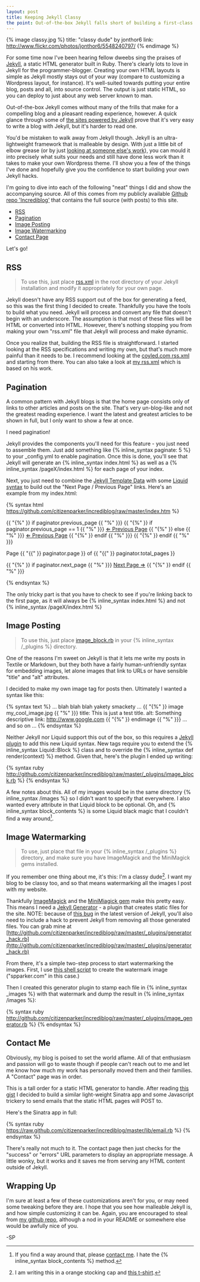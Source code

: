 ```yaml
---
layout: post
title: Keeping Jekyll Classy
the point: Out-of-the-box Jekyll falls short of building a first-class blog engine. With a little work you can bend it to your will.
---
```


{% image classy.jpg %}
  title: "classy dude" by jonthor6
  link: http://www.flickr.com/photos/jonthor6/5548240797/
{% endimage %}

For some time now I've been hearing fellow dweebs sing the praises of [Jekyll](http://github.com/mojombo/jekyll), a static HTML generator built in Ruby. There's clearly lots to love in Jekyll for the programmer-blogger. Creating your own HTML layouts is simple as Jekyll mostly stays out of your way (compare to customizing a Wordpress layout, for instance). It's well-suited towards putting your entire blog, posts and all, into source control. The output is just static HTML, so you can deploy to just about any web server known to man.

Out-of-the-box Jekyll comes without many of the frills that make for a compelling blog and a pleasant reading experience, however. A quick glance through some of [the sites powered by Jekyll](http://github.com/mojombo/jekyll/wiki/Sites) prove that it's very easy to write a blog with Jekyll, but it's harder to read one.

You'd be mistaken to walk away from Jekyll though. Jekyll is an ultra-lightweight framework that is malleable by design. With just a little bit of elbow grease (or by just [looking at someone else's work](http://github.com/citizenparker/incrediblog)), you can mould it into precisely what suits your needs and still have done less work than it takes to make your own Wordpress theme. I'll show you a few of the things I've done and hopefully give you the confidence to start building your own Jekyll hacks.

I'm going to dive into each of the following "neat" things I did and show the accompanying source. All of this comes from my publicly available [Github repo 'Incrediblog'](http://github.com/citizenparker/incrediblog) that contains the full source (with posts) to this site.

* [RSS](#rss)
* [Pagination](#pagination)
* [Image Posting](#posting)
* [Image Watermarking](#watermarking)
* [Contact Page](#contact)

Let's go!

<a id='rss'></a>

## RSS

> To use this, just place [rss.xml](http://github.com/citizenparker/incrediblog/raw/master/rss.xml) in the root directory of your Jekyll installation and modify it appropriately for your own page.

Jekyll doesn't have any RSS support out of the box for generating a feed, so this was the first thing I decided to create. Thankfully you have the tools to build what you need. Jekyll will process and convert any file that doesn't begin with an underscore. The assumption is that most of these files will be HTML or converted into HTML. However, there's nothing stopping you from making your own "rss.xml" file that Jekyll will process and make dynamic.

Once you realize that, building the RSS file is straightforward. I started looking at the RSS specifications and writing my own, but that's much more painful than it needs to be. I recommend looking at the [coyled.com rss.xml](http://github.com/coyled/coyled.com/blob/master/rss.xml) and starting from there. You can also take a look at [my rss.xml](http://github.com/citizenparker/incrediblog/master/rss.xml) which is based on his work.

<a id='pagination'></a>

## Pagination

A common pattern with Jekyll blogs is that the home page consists only of links to other articles and posts on the site. That's very un-blog-like and not the greatest reading experience. I want the latest and greatest articles to be shown in full, but I only want to show a few at once.

I need pagination!

Jekyll provides the components you'll need for this feature - you just need to assemble them. Just add something like {% inline_syntax paginate: 5 %} to your _config.yml to enable pagination. Once this is done, you'll see that Jekyll will generate an {% inline_syntax index.html %} as well as a {% inline_syntax /pageX/index.html %} for each page of your index.

Next, you just need to combine the [Jekyll Template Data](https://github.com/mojombo/jekyll/wiki/Template-Data) with some [Liquid syntax](http://info.getcashboard.com/topics/liquid_basics) to build out the "Next Page / Previous Page" links. Here's an example from my index.html:

{% syntax html https://github.com/citizenparker/incrediblog/raw/master/index.htm %}
<section id="paging">
  {{ "{%" }} if paginator.previous_page {{ "%" }}}
    {{ "{%" }} if paginator.previous_page == 1 {{ "%" }}}
      <a href="/">&lArr; Previous Page</a>
    {{ "{%" }} else {{ "%" }}}
      <a href="/page{{ paginator.previous_page }}">&lArr; Previous Page</a>
    {{ "{%" }} endif {{ "%" }}}
  {{ "{%" }} endif {{ "%" }}}

  Page {{ "{{" }} paginator.page }} of {{ "{{" }} paginator.total_pages }}

  {{ "{%" }} if paginator.next_page {{ "%" }}}
    <a href="/page{{ paginator.next_page }}">Next Page &rArr;</a>
  {{ "{%" }} endif {{ "%" }}}
</section>
{% endsyntax %}

The only tricky part is that you have to check to see if you're linking back to the first page, as it will always be {% inline_syntax index.html %} and not {% inline_syntax /pageX/index.html %}

<a id='posting'></a>

## Image Posting

> To use this, just place [image_block.rb](http://github.com/citizenparker/incrediblog/raw/master/_plugins/image_block.rb) in your {% inline_syntax /_plugins %} directory.

One of the reasons I'm sweet on Jekyll is that it lets me write my posts in Textile or Markdown, but they both have a fairly human-unfriendly syntax for embedding images, let alone images that link to URLs or have sensible "title" and "alt" attributes.

I decided to make my own image tag for posts then. Ultimately I wanted a syntax like this:

{% syntax text %}
 ... blah blah blah yakety smackety ...
{{ "{%" }} image my_cool_image.jpg {{ "%" }}}
  title: This is just a test title.
  alt: Something descriptive
  link: http://www.google.com
{{ "{%" }} endimage {{ "%" }}}
 ... and so on ...
{% endsyntax %}

Neither Jekyll nor Liquid support this out of the box, so this requires a [Jekyll plugin](http://github.com/mojombo/jekyll/wiki/Plugins) to add this new Liquid syntax. New tags require you to extend the {% inline_syntax Liquid::Block %} class and to override the {% inline_syntax def render(context) %} method. Given that, here's the plugin I ended up writing:

{% syntax ruby http://github.com/citizenparker/incrediblog/raw/master/_plugins/image_block.rb %}
{% endsyntax %}

A few notes about this. All of my images would be in the same directory {% inline_syntax /images %} so I didn't want to specify that everywhere. I also wanted every attribute in that Liquid block to be optional. Oh, and {% inline_syntax block_contents %} is some Liquid black magic that I couldn't find a way around[^1].

<a id="watermarking"></a>

## Image Watermarking

> To use, just place that file in your {% inline_syntax /_plugins %} directory, and make sure you have ImageMagick and the MiniMagick gems installed.

If you remember one thing about me, it's this: I'm a classy dude[^2]. I want my blog to be classy too, and so that means watermarking all the images I post with my website.

Thankfully [ImageMagick](http://www.imagemagick.org/) and the [MiniMiagick gem](https://github.com/probablycorey/mini_magick) make this pretty easy. This means I need a [Jekyll Generator](https://github.com/mojombo/jekyll/wiki/Plugins) - a plugin that creates static files for the site. NOTE: because of [this bug](https://github.com/mojombo/jekyll/issues/268) in the latest version of Jekyll, you'll also need to include a hack to prevent Jekyll from removing all those generated files. You can grab mine at [http://github.com/citizenparker/incrediblog/raw/master/_plugins/generator_hack.rb](http://github.com/citizenparker/incrediblog/raw/master/_plugins/generator_hack.rb)

From there, it's a simple two-step process to start watermarking the images. First, I use [this shell script](http://github.com/citizenparker/incrediblog/raw/master/_images/support/regen_stamp.sh) to create the watermark image ("spparker.com" in this case.)

Then I created this generator plugin to stamp each file in {% inline_syntax _images %} with that watermark and dump the result in {% inline_syntax /images %}:

{% syntax ruby http://github.com/citizenparker/incrediblog/raw/master/_plugins/image_generator.rb %}
{% endsyntax %}

<a id='contact'></a>

## Contact Me

Obviously, my blog is poised to set the world aflame. All of that enthusiasm and passion will go to waste though if people can't reach out to me and let me know how much my work has personally moved them and their families. A "Contact" page was in order.

This is a tall order for a static HTML generator to handle. After reading [this gist](https://gist.github.com/463598) I decided to build a similar light-weight Sinatra app and some Javascript trickery to send emails that the static HTML pages will POST to.

Here's the Sinatra app in full:

{% syntax ruby https://raw.github.com/citizenparker/incrediblog/master/lib/email.rb %}
{% endsyntax %}

There's really not much to it. The contact page then just checks for the "success" or "errors" URL parameters to display an appropriate message. A little wonky, but it works and it saves me from serving any HTML content outside of Jekyll.

## Wrapping Up

I'm sure at least a few of these customizations aren't for you, or may need some tweaking before they are. I hope that you see how malleable Jekyll is, and how simple customizing it can be. Again, you are encouraged to steal from [my github repo](http://github.com/citizenparker/incrediblog), although a nod in your README or somewhere else would be awfully nice of you. 

-SP

[^1]: If you find a way around that, please [contact me](/contact). I hate the {% inline_syntax block_contents %} method.

[^2]: I am writing this in a orange stocking cap and [this t-shirt](http://www.topatoco.com/merchant.mvc?Screen=PROD&Store_Code=TO&Product_Code=BEAT-READING&Category_Code=BEAT).

[^3]: And node.js too.